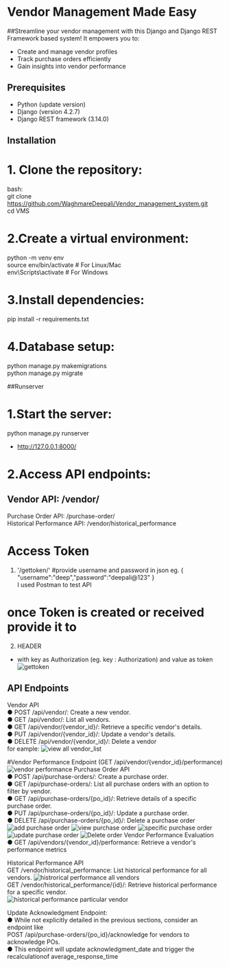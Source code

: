# Vendor Management Made Easy

##Streamline your vendor management with this Django and Django REST Framework based system! It empowers you to:
- Create and manage vendor profiles
- Track purchase orders efficiently
- Gain insights into vendor performance


## Prerequisites

- Python (update version)
- Django (version 4.2.7)
- Django REST framework (3.14.0)

## Installation

# 1. Clone the repository:
   bash:  
   git clone https://github.com/WaghmareDeepali/Vendor_management_system.git  
   cd VMS  

# 2.Create a virtual environment:
python -m venv env  
source env/bin/activate  # For Linux/Mac  
env\Scripts\activate     # For Windows  

# 3.Install dependencies:
pip install -r requirements.txt  

# 4.Database setup:
python manage.py makemigrations  
python manage.py migrate  

##Runserver
# 1.Start the server:
python manage.py runserver 
- http://127.0.0.1:8000/ 

# 2.Access API endpoints:

## Vendor API: /vendor/
Purchase Order API: /purchase-order/  
Historical Performance API: /vendor/historical_performance  

# Access Token  
1. '/gettoken/' #provide username and password in json eg. { "username":"deep","password":"deepali@123" }  
   I used Postman to test API  
# once Token is created or received provide it to 
2. HEADER  
- with key as Authorization (eg. key : Authorization) and value as token <received-token>    
![gettoken](image.png)

## API Endpoints
Vendor API  
● POST /api/vendor/:    Create a new vendor.  
● GET /api/vendor/:    List all vendors.  
● GET /api/vendor/{vendor_id}/: Retrieve a specific vendor's details.  
● PUT /api/vendor/{vendor_id}/: Update a vendor's details.  
● DELETE /api/vendor/{vendor_id}/: Delete a vendor  
for eample:
![view all vendor_list](image-1.png)

 #Vendor Performance Endpoint (GET /api/vendor/{vendor_id}/performance)  
  ![vendor performance](image-2.png)
Purchase Order API  
● POST /api/purchase-orders/: Create a purchase order.  
● GET /api/purchase-orders/: List all purchase orders with an option to filter by vendor.  
● GET /api/purchase-orders/{po_id}/: Retrieve details of a specific purchase order.  
● PUT /api/purchase-orders/{po_id}/: Update a purchase order.  
● DELETE /api/purchase-orders/{po_id}/: Delete a purchase order 
![add purchase order](image-3.png) 
![view purchase order](image-4.png)
![specific purchase order](image-5.png)
![update purchase order](image-7.png)
![Delete order](image-6.png)
Vendor Performance Evaluation  
● GET /api/vendors/{vendor_id}/performance: Retrieve a vendor's performance metrics  

Historical Performance API  
GET /vendor/historical_performance: List historical performance for all vendors.
![histrorical performance all vendors](image-8.png)  
GET /vendor/historical_performance/{id}/: Retrieve historical performance for a specific vendor.  
![historical performance particular vendor](image-9.png)

Update Acknowledgment Endpoint:  
● While not explicitly detailed in the previous sections, consider an endpoint like  
POST /api/purchase-orders/{po_id}/acknowledge for vendors to acknowledge POs.  
● This endpoint will update acknowledgment_date and trigger the recalculationof average_response_time  

